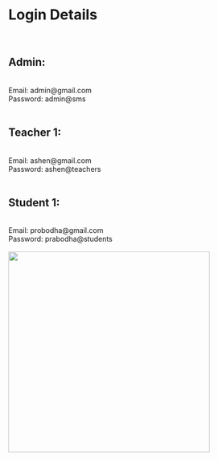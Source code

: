 <h1> Login Details </h1>
<br>
<h2> Admin: </h2><br>
Email: admin@gmail.com <br>
Password: admin@sms <br>
<br>
<h2> Teacher 1: </h2><br>
Email: ashen@gmail.com <br>
Password: ashen@teachers <br>
<br>
<h2> Student 1: </h2><br>
Email: probodha@gmail.com <br>
Password: prabodha@students <br>
<br>
<img src="https://user-images.githubusercontent.com/117832233/207152544-2ea6b320-a326-44eb-870c-9a7d095d5ff3.png" width="400">
